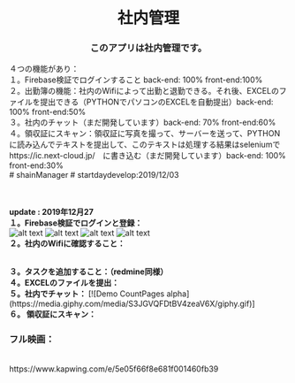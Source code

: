 <h1 align="center">社内管理</h1>

<h3 align="center">
  このアプリは社内管理です。<br/>
  </h3>
  <span>
  ４つの機能があり：<br/>
  １。Firebase検証でログインすること back-end: 100% front-end:100% <br/> 
  ２。出勤簿の機能：社内のWifiによって出勤と退勤できる。それ後、EXCELのファイルを提出できる（PYTHONでパソコンのEXCELを自動提出）back-end: 100% front-end:50%<br/>
  ３。社内のチャット（まだ開発しています）back-end: 70% front-end:60%<br/>
  ４。領収証にスキャン：領収証に写真を撮って、サーバーを送って、PYTHONに読み込んでテキストを提出して、このテキストは処理する結果はseleniumでhttps://ic.next-cloud.jp/　に書き込む（まだ開発しています）back-end: 100% front-end:30%<br/>
# shainManager
# startdaydevelop:2019/12/03
  </span>

</br></br>
<b>update : 2019年12月27</b></br>
<b>１。Firebase検証でログインと登録： </b>
<br>
<span>
![alt text](https://i.imgur.com/405QHuv.png)
![alt text](https://i.imgur.com/jR68sGc.png)
![alt text](https://i.imgur.com/yX1AI6e.png)
![alt text](https://i.imgur.com/s2Ijpwb.png)
</span>
</br>
<b>２。社内のWifiに確認すること： </b>

</br>
<b>３。タスクを追加すること：（redmine同様） </b>

</br>
<b>４。EXCELのファイルを提出：</b>

</br>
<b>５。社内でチャット： </b>
[![Demo CountPages alpha](https://media.giphy.com/media/S3JGVQFDtBV4zeaV6X/giphy.gif)]
</br>
<b>６。 領収証にスキャン：</b>


<h3>フル映画：</h3></br>
https://www.kapwing.com/e/5e05f66f8e681f001460fb39

